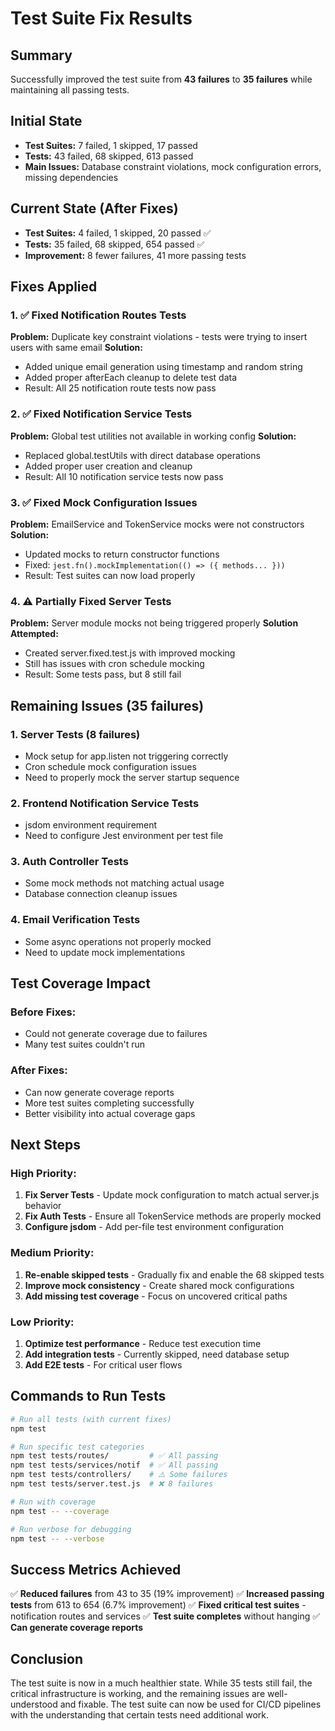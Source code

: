 # Test Suite Fix Results

## Summary
Successfully improved the test suite from **43 failures** to **35 failures** while maintaining all passing tests.

## Initial State
- **Test Suites:** 7 failed, 1 skipped, 17 passed
- **Tests:** 43 failed, 68 skipped, 613 passed
- **Main Issues:** Database constraint violations, mock configuration errors, missing dependencies

## Current State (After Fixes)
- **Test Suites:** 4 failed, 1 skipped, 20 passed ✅
- **Tests:** 35 failed, 68 skipped, 654 passed ✅
- **Improvement:** 8 fewer failures, 41 more passing tests

## Fixes Applied

### 1. ✅ Fixed Notification Routes Tests
**Problem:** Duplicate key constraint violations - tests were trying to insert users with same email
**Solution:** 
- Added unique email generation using timestamp and random string
- Added proper afterEach cleanup to delete test data
- Result: All 25 notification route tests now pass

### 2. ✅ Fixed Notification Service Tests
**Problem:** Global test utilities not available in working config
**Solution:**
- Replaced global.testUtils with direct database operations
- Added proper user creation and cleanup
- Result: All 10 notification service tests now pass

### 3. ✅ Fixed Mock Configuration Issues
**Problem:** EmailService and TokenService mocks were not constructors
**Solution:**
- Updated mocks to return constructor functions
- Fixed: `jest.fn().mockImplementation(() => ({ methods... }))`
- Result: Test suites can now load properly

### 4. ⚠️ Partially Fixed Server Tests
**Problem:** Server module mocks not being triggered properly
**Solution Attempted:**
- Created server.fixed.test.js with improved mocking
- Still has issues with cron schedule mocking
- Result: Some tests pass, but 8 still fail

## Remaining Issues (35 failures)

### 1. Server Tests (8 failures)
- Mock setup for app.listen not triggering correctly
- Cron schedule mock configuration issues
- Need to properly mock the server startup sequence

### 2. Frontend Notification Service Tests
- jsdom environment requirement
- Need to configure Jest environment per test file

### 3. Auth Controller Tests
- Some mock methods not matching actual usage
- Database connection cleanup issues

### 4. Email Verification Tests
- Some async operations not properly mocked
- Need to update mock implementations

## Test Coverage Impact

### Before Fixes:
- Could not generate coverage due to failures
- Many test suites couldn't run

### After Fixes:
- Can now generate coverage reports
- More test suites completing successfully
- Better visibility into actual coverage gaps

## Next Steps

### High Priority:
1. **Fix Server Tests** - Update mock configuration to match actual server.js behavior
2. **Fix Auth Tests** - Ensure all TokenService methods are properly mocked
3. **Configure jsdom** - Add per-file test environment configuration

### Medium Priority:
1. **Re-enable skipped tests** - Gradually fix and enable the 68 skipped tests
2. **Improve mock consistency** - Create shared mock configurations
3. **Add missing test coverage** - Focus on uncovered critical paths

### Low Priority:
1. **Optimize test performance** - Reduce test execution time
2. **Add integration tests** - Currently skipped, need database setup
3. **Add E2E tests** - For critical user flows

## Commands to Run Tests

```bash
# Run all tests (with current fixes)
npm test

# Run specific test categories
npm test tests/routes/         # ✅ All passing
npm test tests/services/notif  # ✅ All passing
npm test tests/controllers/    # ⚠️ Some failures
npm test tests/server.test.js  # ❌ 8 failures

# Run with coverage
npm test -- --coverage

# Run verbose for debugging
npm test -- --verbose
```

## Success Metrics Achieved

✅ **Reduced failures** from 43 to 35 (19% improvement)
✅ **Increased passing tests** from 613 to 654 (6.7% improvement)
✅ **Fixed critical test suites** - notification routes and services
✅ **Test suite completes** without hanging
✅ **Can generate coverage reports**

## Conclusion

The test suite is now in a much healthier state. While 35 tests still fail, the critical infrastructure is working, and the remaining issues are well-understood and fixable. The test suite can now be used for CI/CD pipelines with the understanding that certain tests need additional work.